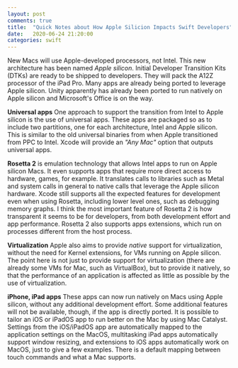 ```yaml
---
layout: post
comments: true
title:  "Quick Notes about How Apple Silicion Impacts Swift Developers"
date:   2020-06-24 21:20:00
categories: swift
---
```


New Macs will use Apple-developed processors, not Intel. This new architecture has been named *Apple silicon*. Initial Developer Transition Kits (DTKs) are ready to be shipped to developers. They will pack the A12Z processor of the iPad Pro. Many apps are already being ported to leverage Apple silicon. Unity apparently has already been ported to run natively on Apple silicon and Microsoft's Office is on the way.

**Universal apps** One approach to support the transition from Intel to Apple silicon is the use of universal apps. These apps are packaged so as to include two partitions, one for each architecture, Intel and Apple silicon. This is similar to the old universal binaries from when Apple transitioned from PPC to Intel. Xcode will provide an *"Any Mac"* option that outputs universal apps. 

**Rosetta 2** is emulation technology that allows Intel apps to run on Apple silicon Macs. It even supports apps that require more direct access to hardware, games, for example. It translates calls to libraries such as Metal and system calls in general to native calls that leverage the Apple silicon hardware. Xcode still supports all the expected features for development even when using Rosetta, including lower level ones, such as debugging memory graphs. I think the most important feature of Rosetta 2 is how transparent it seems to be for developers, from both development effort and app performance. Rosetta 2 also supports apps extensions, which run on processes different from the host process. 

**Virtualization** Apple also aims to provide *native* support for virtualization, without the need for Kernel extensions, for VMs running on Apple silicon. The point here is not just to provide support for virtualization (there are already some VMs for Mac, such as VirtualBox), but to provide it natively, so that the performance of an application is affected as little as possible by the use of virtualization.

**iPhone, iPad apps** These apps can now run natively on Macs using Apple silicon, without any additional development effort. Some additional features will not be available, though, if the app is directly ported. It is possible to tailor an iOS or iPadOS app to run better on the Mac by using Mac Catalyst. Settings from the iOS/iPadOS app are automatically mapped to the application settings on the MacOS, multitasking iPad apps automatically support window resizing, and extensions to iOS apps automatically work on MacOS, just to give a few examples. There is a default mapping between touch commands and what a Mac supports.